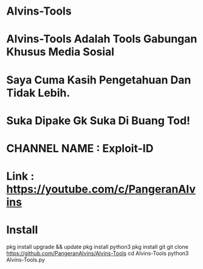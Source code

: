 # Alvins-Tools
# Alvins-Tools Adalah Tools Gabungan Khusus Media Sosial
# Saya Cuma Kasih Pengetahuan Dan Tidak Lebih.
# Suka Dipake Gk Suka Di Buang Tod!

# CHANNEL NAME : Exploit-ID
# Link : https://youtube.com/c/PangeranAlvins



# Install
pkg install upgrade && update
pkg install python3
pkg install git
git clone https://github.com/PangeranAlvins/Alvins-Tools
cd Alvins-Tools
python3 Alvins-Tools.py
